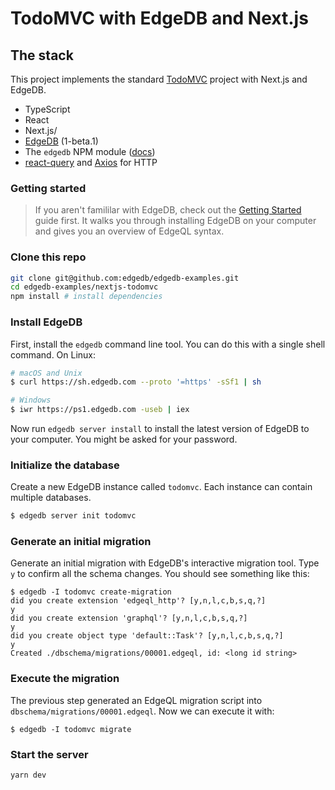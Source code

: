 # TodoMVC with EdgeDB and Next.js

## The stack

This project implements the standard [TodoMVC](https://todomvc.com/) project with Next.js and EdgeDB.

- TypeScript
- React
- Next.js/
- [EdgeDB](https://edgedb.com/) (1-beta.1)
- The `edgedb` NPM module ([docs](https://www.edgedb.com/docs/clients/01_js/index/))
- [react-query](https://github.com/tannerlinsley/react-query) and [Axios](https://github.com/axios/axios) for HTTP

### Getting started

> If you aren't famililar with EdgeDB, check out the [Getting Started](https://www.edgedb.com/docs/tutorial/index) guide first. It walks you through installing EdgeDB on your computer and gives you an overview of EdgeQL syntax.

### Clone this repo

```sh
git clone git@github.com:edgedb/edgedb-examples.git
cd edgedb-examples/nextjs-todomvc
npm install # install dependencies
```

### Install EdgeDB

First, install the `edgedb` command line tool. You can do this with a single shell command. On Linux:

```sh
# macOS and Unix
$ curl https://sh.edgedb.com --proto '=https' -sSf1 | sh

# Windows
$ iwr https://ps1.edgedb.com -useb | iex
```

Now run `edgedb server install` to install the latest version of EdgeDB to your computer. You might be asked for your password.

### Initialize the database

Create a new EdgeDB instance called `todomvc`. Each instance can contain multiple databases.

```bash
$ edgedb server init todomvc
```

### Generate an initial migration

Generate an initial migration with EdgeDB's interactive migration tool. Type `y` to confirm all the schema changes. You should see something like this:

```
$ edgedb -I todomvc create-migration
did you create extension 'edgeql_http'? [y,n,l,c,b,s,q,?]
y
did you create extension 'graphql'? [y,n,l,c,b,s,q,?]
y
did you create object type 'default::Task'? [y,n,l,c,b,s,q,?]
y
Created ./dbschema/migrations/00001.edgeql, id: <long id string>
```

### Execute the migration

The previous step generated an EdgeQL migration script into `dbschema/migrations/00001.edgeql`. Now we can execute it with:

```
$ edgedb -I todomvc migrate
```

### Start the server

`yarn dev`
